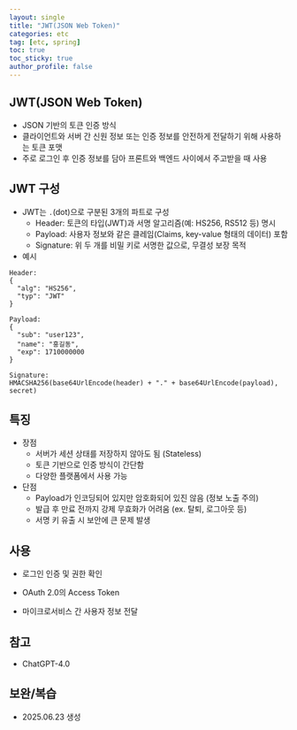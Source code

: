 ```yaml
---
layout: single
title: "JWT(JSON Web Token)"
categories: etc
tag: [etc, spring]
toc: true
toc_sticky: true
author_profile: false
---
```

## JWT(JSON Web Token)

- JSON 기반의 토큰 인증 방식
- 클라이언트와 서버 간 신원 정보 또는 인증 정보를 안전하게 전달하기 위해 사용하는 토큰 포맷
- 주로 로그인 후 인증 정보를 담아 프론트와 백엔드 사이에서 주고받을 때 사용



## JWT 구성

* JWT는 `.`(dot)으로 구분된 3개의 파트로 구성
  * Header: 토큰의 타입(JWT)과 서명 알고리즘(예: HS256, RS512 등) 명시
  * Payload: 사용자 정보와 같은 클레임(Claims, key-value 형태의 데이터) 포함
  * Signature: 위 두 개를 비밀 키로 서명한 값으로, 무결성 보장 목적
* 예시

```
Header:
{
  "alg": "HS256",
  "typ": "JWT"
}

Payload:
{
  "sub": "user123",
  "name": "홍길동",
  "exp": 1710000000
}

Signature:
HMACSHA256(base64UrlEncode(header) + "." + base64UrlEncode(payload), secret)
```



## 특징

* 장점
  * 서버가 세션 상태를 저장하지 않아도 됨 (Stateless)
  * 토큰 기반으로 인증 방식이 간단함
  * 다양한 플랫폼에서 사용 가능
* 단점
  * Payload가 인코딩되어 있지만 암호화되어 있진 않음 (정보 노출 주의)
  * 발급 후 만료 전까지 강제 무효화가 어려움 (ex. 탈퇴, 로그아웃 등)
  * 서명 키 유출 시 보안에 큰 문제 발생



## 사용

* 로그인 인증 및 권한 확인

* OAuth 2.0의 Access Token

* 마이크로서비스 간 사용자 정보 전달



## 참고

* ChatGPT-4.0



## 보완/복습

* 2025.06.23 생성

